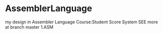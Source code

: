 # AssemblerLanguage
my design in Assembler Language Course:Student Score System 
SEE more at branch master  1.ASM

